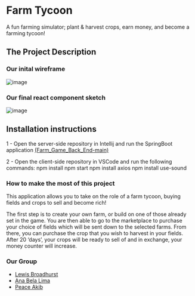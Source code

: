 
# Farm Tycoon

A fun farming simulator; plant & harvest crops, earn money, and become a farming tycoon!

## The Project Description 


### Our inital wireframe
![image](https://user-images.githubusercontent.com/99202770/175096376-fc746bda-790a-423d-9361-774b52e49727.png)



### Our final react component sketch
![image](https://user-images.githubusercontent.com/99202770/175095918-fb81b5ad-18fd-4c5c-adcd-5b82319845cb.png)






## Installation instructions

1 - Open the server-side repository in Intellij and run the SpringBoot application [(Farm_Game_Back_End-main)](https://github.com/LMBroadhurst/farmClientSideProject/tree/main/Farm_Game_Back_End-main)

2 - Open the client-side repository in VSCode and run the following commands:
npm install
npm start
npm install axios
npm install use-sound



### How to make the most of this project 

 This application allows you to take on the role of a farm tycoon, buying fields and crops to sell and become rich! 

The first step is to create your own farm, or build on one of those already set in the game.
You are then able to go to the marketplace to purchase your choice of fields which will be sent down to the selected farms. From there, you can purchase the crop that you wish to harvest in your fields. After 20 ‘days’, your crops will be ready to sell of and in exchange, your money counter will increase. 

### Our Group
- [Lewis Broadhurst](https://github.com/LMBroadhurst)
- [Ana Bela Lima](https://github.com/Anabela-Lima)
- [Peace Akib]( https://github.com/pe-a-ce ) 
